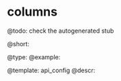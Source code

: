 columns
=============

@todo:
	check the autogenerated stub


@short:
	

@type: 
@example:


@template:	api_config
@descr:


